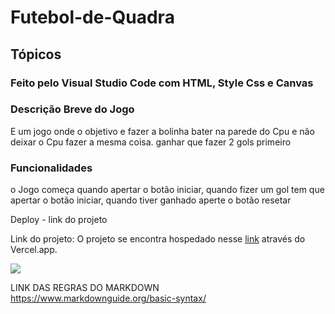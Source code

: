 # Futebol-de-Quadra

## Tópicos

### Feito pelo Visual Studio Code com HTML, Style Css e Canvas

### Descrição Breve do Jogo
E um jogo onde o objetivo e fazer a bolinha bater na parede do Cpu e não deixar o Cpu fazer a mesma coisa.
ganhar que fazer 2 gols primeiro

### Funcionalidades
o Jogo começa quando apertar o botão iniciar, quando fizer um gol tem que apertar o botão iniciar,
quando tiver ganhado aperte o botão resetar


Deploy - link do projeto

Link do projeto: O projeto se encontra hospedado nesse [link](futebol-de-quadra.vercel.app) através do Vercel.app.

<img src="assets/campo.jpg">


LINK DAS REGRAS DO MARKDOWN
https://www.markdownguide.org/basic-syntax/

